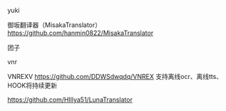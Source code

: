 yuki

御坂翻译器（MisakaTranslator）https://github.com/hanmin0822/MisakaTranslator

团子

vnr

VNREXV https://github.com/DDWSdwqdq/VNREX 支持离线ocr、离线tts、HOOK将持续更新

https://github.com/HIllya51/LunaTranslator